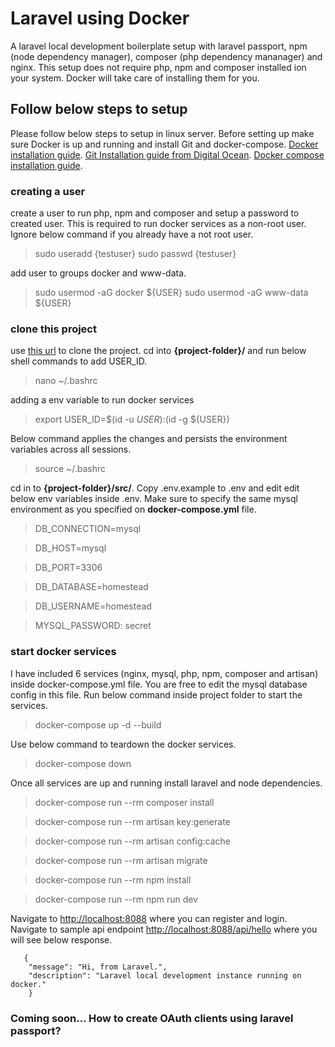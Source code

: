 # Laravel using Docker
A laravel local development boilerplate setup with laravel passport, npm (node dependency manager), composer (php dependency mananager) and nginx. This setup does not require php, npm and composer installed ion your system. Docker will take care of installing them for you.

## Follow below steps to setup
Please follow below steps to setup in linux server. Before setting up make sure Docker is up and running and install Git and docker-compose. [Docker installation guide](https://docs.docker.com/engine/install/). [Git Installation guide from Digital Ocean](https://www.digitalocean.com/community/tutorials/how-to-contribute-to-open-source-getting-started-with-git). [Docker compose installation guide](https://docs.docker.com/compose/install/).


### creating a user

create a user to run php, npm and composer and setup a password to created user. This is required to run docker services as a non-root user. Ignore below command if you already have a not root user.
> sudo useradd {testuser}
> sudo passwd {testuser}

add user to groups docker and www-data.
> sudo usermod -aG docker ${USER}
> sudo usermod -aG www-data ${USER}

### clone this project
use [this url](https://github.com/ReddyPrashanth/laravel-docker.git) to clone the project. cd into **{project-folder}/** and run below shell commands to add USER_ID.

> nano ~/.bashrc

adding a env variable to run docker services

> export USER_ID=$(id -u ${USER}):$(id -g ${USER})

Below command applies the changes and persists the environment variables across all sessions.

> source ~/.bashrc

cd in to **{project-folder}/src/**. Copy .env.example to .env and edit edit below env variables inside .env. Make sure to specify the same mysql environment as you specified on **docker-compose.yml** file.

> DB_CONNECTION=mysql

> DB_HOST=mysql

> DB_PORT=3306

> DB_DATABASE=homestead

> DB_USERNAME=homestead

> MYSQL_PASSWORD: secret


### start docker services
I have included 6 services (nginx, mysql, php, npm, composer and artisan) inside docker-compose.yml file. You are free to edit the mysql database config in this file. Run below command inside project folder to start the services.

> docker-compose up -d --build

Use below command to teardown the docker services.

> docker-compose down

Once all services are up and running install laravel and node dependencies.

> docker-compose run --rm composer install

> docker-compose run --rm artisan key:generate

> docker-compose run --rm artisan config:cache

> docker-compose run --rm artisan migrate 

> docker-compose run --rm npm install

> docker-compose run --rm npm run dev


Navigate to [http://localhost:8088](http://localhost:8088) where you can register and login. Navigate to sample api endpoint [http://localhost:8088/api/hello](http://localhost:8088/api/hello) where you will see below response.

```
   {
    "message": "Hi, from Laravel.",
    "description": "Laravel local development instance running on docker."
    } 
```

### Coming soon... How to create OAuth clients using laravel passport?



